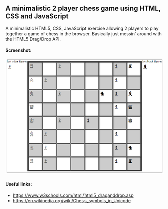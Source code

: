 ## A minimalistic 2 player chess game using HTML, CSS and JavaScript
A minimalistic HTML5, CSS, JavaScript exercise allowing 2 players to play together a game
of chess in the browser. Basically just messin' around with the HTML5 Drag/Drop API.

#### Screenshot:
![alt text][screens]

[screens]: https://github.com/datahappy1/minimalistic_2player_chess/blob/master/docs/img/screenshot.PNG "screens"

#### Useful links:
- https://www.w3schools.com/html/html5_draganddrop.asp
- https://en.wikipedia.org/wiki/Chess_symbols_in_Unicode
